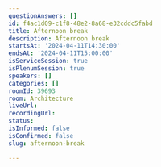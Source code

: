 ```yaml
---
questionAnswers: []
id: f4ac1d09-c1f8-48e2-8a68-e32cddc5fabd
title: Afternoon break
description: Afternoon break
startsAt: '2024-04-11T14:30:00'
endsAt: '2024-04-11T15:00:00'
isServiceSession: true
isPlenumSession: true
speakers: []
categories: []
roomId: 39693
room: Architecture
liveUrl: 
recordingUrl: 
status: 
isInformed: false
isConfirmed: false
slug: afternoon-break

---
```

